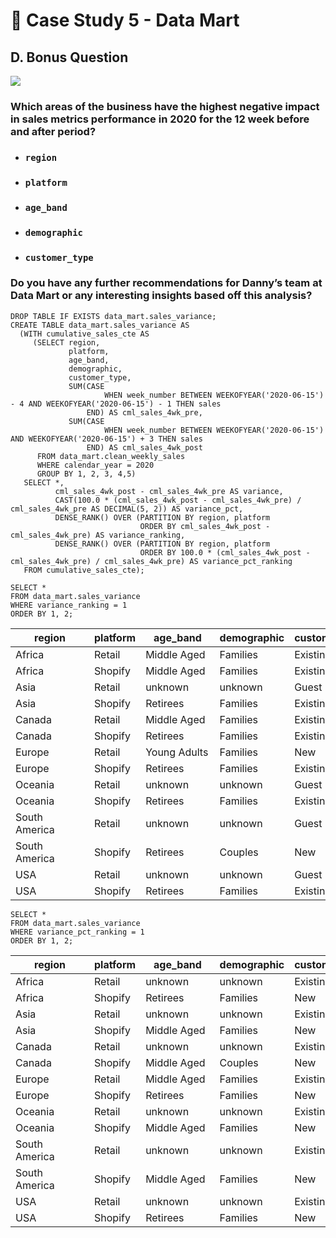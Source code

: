 # :shopping_cart: Case Study 5 - Data Mart

## D. Bonus Question

<picture>
  <img src="https://img.shields.io/badge/mysql-005C84?style=for-the-badge&logo=mysql&logoColor=white">
</picture>

### Which areas of the business have the highest negative impact in sales metrics performance in 2020 for the 12 week before and after period?
- ### `region`
- ### `platform`
- ### `age_band`
- ### `demographic`
- ### `customer_type`
### Do you have any further recommendations for Danny’s team at Data Mart or any interesting insights based off this analysis?
```mysql
DROP TABLE IF EXISTS data_mart.sales_variance;
CREATE TABLE data_mart.sales_variance AS
  (WITH cumulative_sales_cte AS
     (SELECT region,
             platform,
             age_band,
             demographic,
             customer_type,
             SUM(CASE
                     WHEN week_number BETWEEN WEEKOFYEAR('2020-06-15') - 4 AND WEEKOFYEAR('2020-06-15') - 1 THEN sales
                 END) AS cml_sales_4wk_pre,
             SUM(CASE
                     WHEN week_number BETWEEN WEEKOFYEAR('2020-06-15') AND WEEKOFYEAR('2020-06-15') + 3 THEN sales
                 END) AS cml_sales_4wk_post
      FROM data_mart.clean_weekly_sales
      WHERE calendar_year = 2020
      GROUP BY 1, 2, 3, 4,5)
   SELECT *,
          cml_sales_4wk_post - cml_sales_4wk_pre AS variance,
          CAST(100.0 * (cml_sales_4wk_post - cml_sales_4wk_pre) / cml_sales_4wk_pre AS DECIMAL(5, 2)) AS variance_pct,
          DENSE_RANK() OVER (PARTITION BY region, platform
                             ORDER BY cml_sales_4wk_post - cml_sales_4wk_pre) AS variance_ranking,
          DENSE_RANK() OVER (PARTITION BY region, platform
                             ORDER BY 100.0 * (cml_sales_4wk_post - cml_sales_4wk_pre) / cml_sales_4wk_pre) AS variance_pct_ranking
   FROM cumulative_sales_cte);

SELECT *
FROM data_mart.sales_variance
WHERE variance_ranking = 1
ORDER BY 1, 2;
```
| &nbsp;&nbsp;&nbsp;&nbsp;&nbsp;&nbsp;&nbsp;region&nbsp;&nbsp;&nbsp;&nbsp;&nbsp;&nbsp;&nbsp; | platform | &nbsp;&nbsp;&nbsp;age_band&nbsp;&nbsp;&nbsp; | demographic | customer_type | cml_sales_4wk_pre | cml_sales_4wk_post | variance | variance_pct | variance_ranking | variance_pct_ranking |
|---------------|----------|--------------|-------------|---------------|-------------------|--------------------|----------|--------------|------------------|----------------------|
| Africa        | Retail   | Middle Aged  | Families    | Existing      | 59918237          | 59247418           | -670819  | -1.12        | 1                | 2                    |
| Africa        | Shopify  | Middle Aged  | Families    | Existing      | 3467519           | 3258490            | -209029  | -6.03        | 1                | 4                    |
| Asia          | Retail   | unknown      | unknown     | Guest         | 198482909         | 193345450          | -5137459 | -2.59        | 1                | 5                    |
| Asia          | Shopify  | Retirees     | Families    | Existing      | 1389991           | 1271585            | -118406  | -8.52        | 1                | 6                    |
| Canada        | Retail   | Middle Aged  | Families    | Existing      | 13313829          | 13213775           | -100054  | -0.75        | 1                | 3                    |
| Canada        | Shopify  | Retirees     | Families    | Existing      | 513072            | 470064             | -43008   | -8.38        | 1                | 7                    |
| Europe        | Retail   | Young Adults | Families    | New           | 144615            | 157368             | 12753    | 8.82         | 1                | 10                   |
| Europe        | Shopify  | Retirees     | Families    | Existing      | 127488            | 92871              | -34617   | -27.15       | 1                | 3                    |
| Oceania       | Retail   | unknown      | unknown     | Guest         | 260004300         | 254520300          | -5484000 | -2.11        | 1                | 6                    |
| Oceania       | Shopify  | Retirees     | Families    | Existing      | 3011069           | 2847349            | -163720  | -5.44        | 1                | 6                    |
| South America | Retail   | unknown      | unknown     | Guest         | 65868404          | 65589252           | -279152  | -0.42        | 1                | 2                    |
| South America | Shopify  | Retirees     | Couples     | New           | 20123             | 15661              | -4462    | -22.17       | 1                | 4                    |
| USA           | Retail   | unknown      | unknown     | Guest         | 67668609          | 66950452           | -718157  | -1.06        | 1                | 7                    |
| USA           | Shopify  | Retirees     | Families    | Existing      | 813264            | 718304             | -94960   | -11.68       | 1                | 3                    |

```mysql
SELECT *
FROM data_mart.sales_variance
WHERE variance_pct_ranking = 1
ORDER BY 1, 2;
```
| &nbsp;&nbsp;&nbsp;&nbsp;&nbsp;&nbsp;&nbsp;region&nbsp;&nbsp;&nbsp;&nbsp;&nbsp;&nbsp;&nbsp; | platform | &nbsp;&nbsp;&nbsp;age_band&nbsp;&nbsp;&nbsp; | demographic | customer_type | cml_sales_4wk_pre | cml_sales_4wk_post | variance | variance_pct | variance_ranking | variance_pct_ranking |
|---------------|----------|-------------|-------------|---------------|-------------------|--------------------|----------|--------------|------------------|----------------------|
| Africa        | Retail   | unknown     | unknown     | Existing      | 5893933           | 5494930            | -399003  | -6.77        | 2                | 1                    |
| Africa        | Shopify  | Retirees    | Families    | New           | 63323             | 56820              | -6503    | -10.27       | 8                | 1                    |
| Asia          | Retail   | unknown     | unknown     | Existing      | 5318073           | 4829601            | -488472  | -9.19        | 5                | 1                    |
| Asia          | Shopify  | Middle Aged | Families    | New           | 123202            | 105421             | -17781   | -14.43       | 7                | 1                    |
| Canada        | Retail   | unknown     | unknown     | Existing      | 1279546           | 1231370            | -48176   | -3.77        | 3                | 1                    |
| Canada        | Shopify  | Middle Aged | Couples     | New           | 57210             | 44666              | -12544   | -21.93       | 5                | 1                    |
| Europe        | Retail   | Middle Aged | Families    | Existing      | 3446016           | 3470095            | 24079    | 0.70         | 4                | 1                    |
| Europe        | Shopify  | Retirees    | Families    | New           | 3750              | 1528               | -2222    | -59.25       | 9                | 1                    |
| Oceania       | Retail   | unknown     | unknown     | Existing      | 7240361           | 6587011            | -653350  | -9.02        | 5                | 1                    |
| Oceania       | Shopify  | Middle Aged | Families    | New           | 247602            | 213786             | -33816   | -13.66       | 7                | 1                    |
| South America | Retail   | unknown     | unknown     | Existing      | 34577             | 31723              | -2854    | -8.25        | 2                | 1                    |
| South America | Shopify  | Middle Aged | Families    | New           | 5079              | 3440               | -1639    | -32.27       | 4                | 1                    |
| USA           | Retail   | unknown     | unknown     | Existing      | 2476907           | 2354926            | -121981  | -4.92        | 4                | 1                    |
| USA           | Shopify  | Retirees    | Families    | New           | 29495             | 24730              | -4765    | -16.16       | 12               | 1                    |
